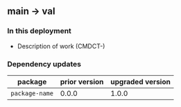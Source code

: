## main → val

### In this deployment
<!-- List all work that is part of this deployment -->
<!-- - Description of work (CMDCT-<ticket-number>) -->

- Description of work (CMDCT-)

### Dependency updates
<!-- List package updates that are part of this deployment -->

| package | prior version | upgraded version|
|-|-|-|
| `package-name` | 0.0.0 | 1.0.0 |

